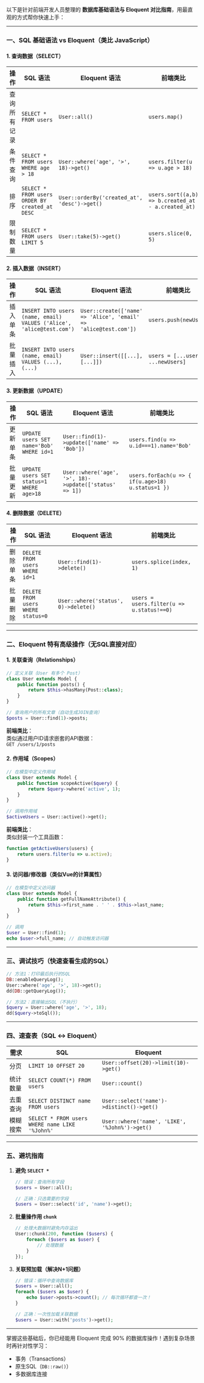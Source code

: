 以下是针对前端开发人员整理的 **数据库基础语法与 Eloquent 对比指南**，用最直观的方式帮你快速上手：

---

### **一、SQL 基础语法 vs Eloquent（类比 JavaScript）**
#### **1. 查询数据（SELECT）**
| 操作               | SQL 语法                          | Eloquent 语法                     | 前端类比                     |
|--------------------|-----------------------------------|-----------------------------------|----------------------------|
| 查询所有记录       | `SELECT * FROM users`             | `User::all()`                    | `users.map()`              |
| 条件查询           | `SELECT * FROM users WHERE age > 18` | `User::where('age', '>', 18)->get()` | `users.filter(u => u.age > 18)` |
| 排序               | `SELECT * FROM users ORDER BY created_at DESC` | `User::orderBy('created_at', 'desc')->get()` | `users.sort((a,b) => b.created_at - a.created_at)` |
| 限制数量           | `SELECT * FROM users LIMIT 5`     | `User::take(5)->get()`           | `users.slice(0, 5)`        |

#### **2. 插入数据（INSERT）**
| 操作               | SQL 语法                          | Eloquent 语法                     | 前端类比                     |
|--------------------|-----------------------------------|-----------------------------------|----------------------------|
| 插入单条           | `INSERT INTO users (name, email) VALUES ('Alice', 'alice@test.com')` | `User::create(['name' => 'Alice', 'email' => 'alice@test.com'])` | `users.push(newUser)`      |
| 批量插入           | `INSERT INTO users (name, email) VALUES (...), (...)` | `User::insert([[...], [...]])`    | `users = [...users, ...newUsers]` |

#### **3. 更新数据（UPDATE）**
| 操作               | SQL 语法                          | Eloquent 语法                     | 前端类比                     |
|--------------------|-----------------------------------|-----------------------------------|----------------------------|
| 更新单条           | `UPDATE users SET name='Bob' WHERE id=1` | `User::find(1)->update(['name' => 'Bob'])` | `users.find(u => u.id===1).name='Bob'` |
| 批量更新           | `UPDATE users SET status=1 WHERE age>18` | `User::where('age', '>', 18)->update(['status' => 1])` | `users.forEach(u => { if(u.age>18) u.status=1 })` |

#### **4. 删除数据（DELETE）**
| 操作               | SQL 语法                          | Eloquent 语法                     | 前端类比                     |
|--------------------|-----------------------------------|-----------------------------------|----------------------------|
| 删除单条           | `DELETE FROM users WHERE id=1`    | `User::find(1)->delete()`         | `users.splice(index, 1)`   |
| 批量删除           | `DELETE FROM users WHERE status=0` | `User::where('status', 0)->delete()` | `users = users.filter(u => u.status!==0)` |

---

### **二、Eloquent 特有高级操作（无SQL直接对应）**
#### **1. 关联查询（Relationships）**
```php
// 定义关联（User 有多个 Post）
class User extends Model {
    public function posts() {
        return $this->hasMany(Post::class);
    }
}

// 查询用户的所有文章（自动生成JOIN查询）
$posts = User::find(1)->posts;
```
**前端类比**：  
类似通过用户ID请求嵌套的API数据：  
`GET /users/1/posts`

#### **2. 作用域（Scopes）**
```php
// 在模型中定义作用域
class User extends Model {
    public function scopeActive($query) {
        return $query->where('active', 1);
    }
}

// 调用作用域
$activeUsers = User::active()->get();
```
**前端类比**：  
类似封装一个工具函数：  
```javascript
function getActiveUsers(users) {
    return users.filter(u => u.active);
}
```

#### **3. 访问器/修改器（类似Vue的计算属性）**
```php
// 在模型中定义访问器
class User extends Model {
    public function getFullNameAttribute() {
        return $this->first_name . ' ' . $this->last_name;
    }
}

// 调用
$user = User::find(1);
echo $user->full_name; // 自动触发访问器
```

---

### **三、调试技巧（快速查看生成的SQL）**
```php
// 方法1：打印最后执行的SQL
DB::enableQueryLog();
User::where('age', '>', 18)->get();
dd(DB::getQueryLog()); 

// 方法2：直接输出SQL（不执行）
$query = User::where('age', '>', 18);
dd($query->toSql()); 
```

---

### **四、速查表（SQL ↔ Eloquent）**
| 需求                | SQL                              | Eloquent                          |
|---------------------|----------------------------------|-----------------------------------|
| 分页                | `LIMIT 10 OFFSET 20`             | `User::offset(20)->limit(10)->get()` |
| 统计数量            | `SELECT COUNT(*) FROM users`      | `User::count()`                   |
| 去重查询            | `SELECT DISTINCT name FROM users` | `User::select('name')->distinct()->get()` |
| 模糊搜索            | `SELECT * FROM users WHERE name LIKE '%John%'` | `User::where('name', 'LIKE', '%John%')->get()` |

---

### **五、避坑指南**
1. **避免 `SELECT *`**  
   ```php
   // 错误：查询所有字段
   $users = User::all(); 

   // 正确：只选需要的字段
   $users = User::select('id', 'name')->get();
   ```

2. **批量操作用 `chunk`**  
   ```php
   // 处理大数据时避免内存溢出
   User::chunk(200, function ($users) {
       foreach ($users as $user) {
           // 处理数据
       }
   });
   ```

3. **关联预加载（解决N+1问题）**  
   ```php
   // 错误：循环中查询数据库
   $users = User::all();
   foreach ($users as $user) {
       echo $user->posts->count(); // 每次循环都查一次！
   }

   // 正确：一次性加载关联数据
   $users = User::with('posts')->get();
   ```

---

掌握这些基础后，你已经能用 Eloquent 完成 90% 的数据库操作！遇到复杂场景时再针对性学习：  
- 事务（Transactions）  
- 原生SQL（`DB::raw()`）  
- 多数据库连接